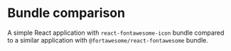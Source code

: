 # Bundle comparison

A simple React application with `react-fontawesome-icon` bundle compared to a similar application with `@fortawesome/react-fontawesome` bundle.
